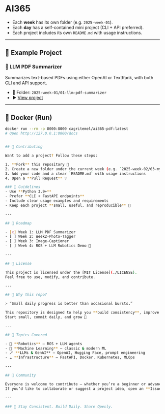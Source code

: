 # AI365

- Each **week** has its own folder (e.g. `2025-week-01`).
- Each **day** has a self-contained mini project (CLI + API preferred).
- Each project includes its own `README.md` with usage instructions.

---

## 🧪 Example Project

### 📄 LLM PDF Summarizer  
Summarizes text-based PDFs using either OpenAI or TextRank, with both CLI and API support.

- 📁 Folder: `2025-week-01/01-llm-pdf-summarizer`  
- ▶️ [View project](2025-week-01/01-llm-pdf-summarizer/README.md)

---


## 🐳 Docker (Run)

```bash
docker run --rm -p 8000:8000 cagritemel/ai365-pdf:latest
# Open http://127.0.0.1:8000/docs


## 🙌 Contributing

Want to add a project? Follow these steps:

1. **Fork** this repository 🍴  
2. Create a new folder under the current week (e.g. `2025-week-02/03-my-awesome-project`)  
3. Add your code and a clear `README.md` with usage instructions  
4. Open a **Pull Request** 💡

### 📝 Guidelines
- Use **Python 3.9+**  
- Prefer **CLI + FastAPI endpoints**  
- Include clear usage examples and requirements  
- Keep each project **small, useful, and reproducible** 🧠

---

## 🧭 Roadmap

- [x] Week 1: LLM PDF Summarizer  
- [ ] Week 2: Week2-Photo-Tagger
- [ ] Week 3: Image-Captioner
- [ ] Week 4: ROS + LLM Robotics Demo 🤖

---

## 📜 License

This project is licensed under the [MIT License](./LICENSE).  
Feel free to use, modify, and contribute.

---

## 🌟 Why this repo?

> “Small daily progress is better than occasional bursts.”

This repository is designed to help you **build consistency**, improve your skills, and contribute to the global AI community.  
Start small, commit daily, and grow 🚀

---

## 🧠 Topics Covered

- 🦾 **Robotics** — ROS + LLM agents  
- 🧠 **Machine Learning** — classic & modern ML  
- 🪄 **LLMs & GenAI** — OpenAI, Hugging Face, prompt engineering  
- ☁️ **Infrastructure** — FastAPI, Docker, Kubernetes, MLOps

---

## 🤝 Community

Everyone is welcome to contribute — whether you’re a beginner or advanced.  
If you’d like to collaborate or suggest a project idea, open an **Issue** or submit a **Pull Request**.

---

### 📢 Stay Consistent. Build Daily. Share Openly.
